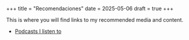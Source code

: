 +++
title = "Recomendaciones"
date = 2025-05-06
draft = true
+++

This is where you will find links to my recommended media and content.
- [Podcasts I listen to](@/recommendations/podcasts.md)

